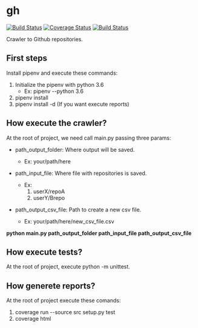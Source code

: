# gh

[![Build Status](https://travis-ci.org/Bernardoow/gh.svg?branch=master)](https://travis-ci.org/Bernardoow/gh) [![Coverage Status](https://coveralls.io/repos/github/Bernardoow/gh/badge.svg?branch=master)](https://coveralls.io/github/Bernardoow/gh?branch=master) [![Build Status](https://travis-ci.org/Bernardoow/gh.svg?branch=master)](https://travis-ci.org/Bernardoow/gh)


Crawler to Github repositories.

## First steps

Install pipenv and execute these commands:
1. Initialize the pipenv with python 3.6
    * Ex: pipenv --python 3.6
2. pipenv install
3. pipenv install -d (If you want execute reports)


## How execute the crawler?

At the root of project, we need call main.py passing three params:
- path_output_folder: Where output will be saved.
    * Ex: your/path/here

- path_input_file: Where file with repositories is saved.
    * Ex:
        1. userX/repoA
        2. userY/Brepo

- path_output_csv_file: Path to create a new csv file.
    * Ex: your/path/here/new_csv_file.csv

**python main.py path_output_folder path_input_file path_output_csv_file**


## How execute tests?

At the root of project, execute python -m unittest.

## How generete reports?

At the root of project execute these comands:
1. coverage run --source src setup.py test
2. coverage html